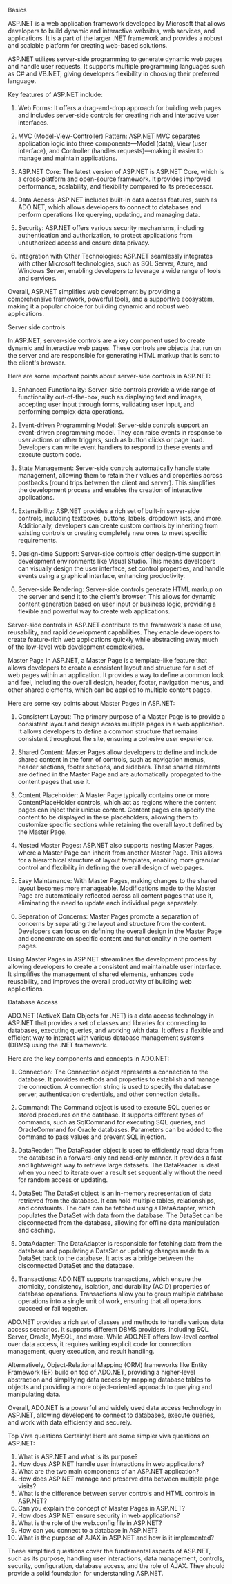 Basics

ASP.NET is a web application framework developed by Microsoft that allows developers to build dynamic and interactive websites, web services, and applications. It is a part of the larger .NET framework and provides a robust and scalable platform for creating web-based solutions.

ASP.NET utilizes server-side programming to generate dynamic web pages and handle user requests. It supports multiple programming languages such as C# and VB.NET, giving developers flexibility in choosing their preferred language.

Key features of ASP.NET include:

1. Web Forms: It offers a drag-and-drop approach for building web pages and includes server-side controls for creating rich and interactive user interfaces.

2. MVC (Model-View-Controller) Pattern: ASP.NET MVC separates application logic into three components—Model (data), View (user interface), and Controller (handles requests)—making it easier to manage and maintain applications.

3. ASP.NET Core: The latest version of ASP.NET is ASP.NET Core, which is a cross-platform and open-source framework. It provides improved performance, scalability, and flexibility compared to its predecessor.

4. Data Access: ASP.NET includes built-in data access features, such as ADO.NET, which allows developers to connect to databases and perform operations like querying, updating, and managing data.

5. Security: ASP.NET offers various security mechanisms, including authentication and authorization, to protect applications from unauthorized access and ensure data privacy.

6. Integration with Other Technologies: ASP.NET seamlessly integrates with other Microsoft technologies, such as SQL Server, Azure, and Windows Server, enabling developers to leverage a wide range of tools and services.

Overall, ASP.NET simplifies web development by providing a comprehensive framework, powerful tools, and a supportive ecosystem, making it a popular choice for building dynamic and robust web applications.



Server side controls

In ASP.NET, server-side controls are a key component used to create dynamic and interactive web pages. These controls are objects that run on the server and are responsible for generating HTML markup that is sent to the client's browser.

Here are some important points about server-side controls in ASP.NET:

1. Enhanced Functionality: Server-side controls provide a wide range of functionality out-of-the-box, such as displaying text and images, accepting user input through forms, validating user input, and performing complex data operations.

2. Event-driven Programming Model: Server-side controls support an event-driven programming model. They can raise events in response to user actions or other triggers, such as button clicks or page load. Developers can write event handlers to respond to these events and execute custom code.

3. State Management: Server-side controls automatically handle state management, allowing them to retain their values and properties across postbacks (round trips between the client and server). This simplifies the development process and enables the creation of interactive applications.

4. Extensibility: ASP.NET provides a rich set of built-in server-side controls, including textboxes, buttons, labels, dropdown lists, and more. Additionally, developers can create custom controls by inheriting from existing controls or creating completely new ones to meet specific requirements.

5. Design-time Support: Server-side controls offer design-time support in development environments like Visual Studio. This means developers can visually design the user interface, set control properties, and handle events using a graphical interface, enhancing productivity.

6. Server-side Rendering: Server-side controls generate HTML markup on the server and send it to the client's browser. This allows for dynamic content generation based on user input or business logic, providing a flexible and powerful way to create web applications.

Server-side controls in ASP.NET contribute to the framework's ease of use, reusability, and rapid development capabilities. They enable developers to create feature-rich web applications quickly while abstracting away much of the low-level web development complexities.




Master Page
In ASP.NET, a Master Page is a template-like feature that allows developers to create a consistent layout and structure for a set of web pages within an application. It provides a way to define a common look and feel, including the overall design, header, footer, navigation menus, and other shared elements, which can be applied to multiple content pages.

Here are some key points about Master Pages in ASP.NET:

1. Consistent Layout: The primary purpose of a Master Page is to provide a consistent layout and design across multiple pages in a web application. It allows developers to define a common structure that remains consistent throughout the site, ensuring a cohesive user experience.

2. Shared Content: Master Pages allow developers to define and include shared content in the form of controls, such as navigation menus, header sections, footer sections, and sidebars. These shared elements are defined in the Master Page and are automatically propagated to the content pages that use it.

3. Content Placeholder: A Master Page typically contains one or more ContentPlaceHolder controls, which act as regions where the content pages can inject their unique content. Content pages can specify the content to be displayed in these placeholders, allowing them to customize specific sections while retaining the overall layout defined by the Master Page.

4. Nested Master Pages: ASP.NET also supports nesting Master Pages, where a Master Page can inherit from another Master Page. This allows for a hierarchical structure of layout templates, enabling more granular control and flexibility in defining the overall design of web pages.

5. Easy Maintenance: With Master Pages, making changes to the shared layout becomes more manageable. Modifications made to the Master Page are automatically reflected across all content pages that use it, eliminating the need to update each individual page separately.

6. Separation of Concerns: Master Pages promote a separation of concerns by separating the layout and structure from the content. Developers can focus on defining the overall design in the Master Page and concentrate on specific content and functionality in the content pages.

Using Master Pages in ASP.NET streamlines the development process by allowing developers to create a consistent and maintainable user interface. It simplifies the management of shared elements, enhances code reusability, and improves the overall productivity of building web applications.



Database Access

ADO.NET (ActiveX Data Objects for .NET) is a data access technology in ASP.NET that provides a set of classes and libraries for connecting to databases, executing queries, and working with data. It offers a flexible and efficient way to interact with various database management systems (DBMS) using the .NET framework.

Here are the key components and concepts in ADO.NET:

1. Connection: The Connection object represents a connection to the database. It provides methods and properties to establish and manage the connection. A connection string is used to specify the database server, authentication credentials, and other connection details.

2. Command: The Command object is used to execute SQL queries or stored procedures on the database. It supports different types of commands, such as SqlCommand for executing SQL queries, and OracleCommand for Oracle databases. Parameters can be added to the command to pass values and prevent SQL injection.

3. DataReader: The DataReader object is used to efficiently read data from the database in a forward-only and read-only manner. It provides a fast and lightweight way to retrieve large datasets. The DataReader is ideal when you need to iterate over a result set sequentially without the need for random access or updating.

4. DataSet: The DataSet object is an in-memory representation of data retrieved from the database. It can hold multiple tables, relationships, and constraints. The data can be fetched using a DataAdapter, which populates the DataSet with data from the database. The DataSet can be disconnected from the database, allowing for offline data manipulation and caching.

5. DataAdapter: The DataAdapter is responsible for fetching data from the database and populating a DataSet or updating changes made to a DataSet back to the database. It acts as a bridge between the disconnected DataSet and the database.

6. Transactions: ADO.NET supports transactions, which ensure the atomicity, consistency, isolation, and durability (ACID) properties of database operations. Transactions allow you to group multiple database operations into a single unit of work, ensuring that all operations succeed or fail together.

ADO.NET provides a rich set of classes and methods to handle various data access scenarios. It supports different DBMS providers, including SQL Server, Oracle, MySQL, and more. While ADO.NET offers low-level control over data access, it requires writing explicit code for connection management, query execution, and result handling.

Alternatively, Object-Relational Mapping (ORM) frameworks like Entity Framework (EF) build on top of ADO.NET, providing a higher-level abstraction and simplifying data access by mapping database tables to objects and providing a more object-oriented approach to querying and manipulating data.

Overall, ADO.NET is a powerful and widely used data access technology in ASP.NET, allowing developers to connect to databases, execute queries, and work with data efficiently and securely.


Top Viva questions
Certainly! Here are some simpler viva questions on ASP.NET:

1. What is ASP.NET and what is its purpose?
2. How does ASP.NET handle user interactions in web applications?
3. What are the two main components of an ASP.NET application?
4. How does ASP.NET manage and preserve data between multiple page visits?
5. What is the difference between server controls and HTML controls in ASP.NET?
6. Can you explain the concept of Master Pages in ASP.NET?
7. How does ASP.NET ensure security in web applications?
8. What is the role of the web.config file in ASP.NET?
9. How can you connect to a database in ASP.NET?
10. What is the purpose of AJAX in ASP.NET and how is it implemented?

These simplified questions cover the fundamental aspects of ASP.NET, such as its purpose, handling user interactions, data management, controls, security, configuration, database access, and the role of AJAX. They should provide a solid foundation for understanding ASP.NET.







